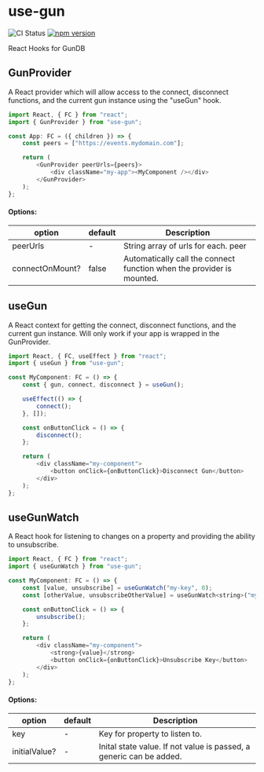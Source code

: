 # use-gun

![CI Status](https://img.shields.io/github/workflow/status/clarktozer/use-gun/CI)
[![npm version](https://img.shields.io/npm/v/use-gun.svg)](https://www.npmjs.com/package/use-gun)

React Hooks for GunDB

## GunProvider

A React provider which will allow access to the connect, disconnect functions, and the current gun instance using the "useGun" hook.

```js
import React, { FC } from "react";
import { GunProvider } from "use-gun";

const App: FC = ({ children }) => {
    const peers = ["https://events.mydomain.com"];

    return (
        <GunProvider peerUrls={peers}>
            <div className="my-app"><MyComponent /></div>
        </GunProvider>
    );
};
```

#### Options:

| option          | default | Description                                                           |
| --------------- | ------- | --------------------------------------------------------------------- |
| peerUrls        | -       | String array of urls for each. peer                                   |
| connectOnMount? | false   | Automatically call the connect function when the provider is mounted. |

## useGun

A React context for getting the connect, disconnect functions, and the current gun instance. Will only work if your app is wrapped in the GunProvider.

```js
import React, { FC, useEffect } from "react";
import { useGun } from "use-gun";

const MyComponent: FC = () => {
    const { gun, connect, disconnect } = useGun();

    useEffect(() => {
        connect();
    }, []);

    const onButtonClick = () => {
        disconnect();
    };

    return (
        <div className="my-component">
            <button onClick={onButtonClick}>Disconnect Gun</button>
        </div>
    );
};
```

## useGunWatch

A React hook for listening to changes on a property and providing the ability to unsubscribe.

```js
import React, { FC } from "react";
import { useGunWatch } from "use-gun";

const MyComponent: FC = () => {
    const [value, unsubscribe] = useGunWatch("my-key", 0);
    const [otherValue, unsubscribeOtherValue] = useGunWatch<string>("my-other-key");

    const onButtonClick = () => {
        unsubscribe();
    };

    return (
        <div className="my-component">
            <strong>{value}</strong>
            <button onClick={onButtonClick}>Unsubscribe Key</button>
        </div>
    );
};
```

#### Options:

| option        | default | Description                                                         |
| ------------- | ------- | ------------------------------------------------------------------- |
| key           | -       | Key for property to listen to.                                      |
| initialValue? | -       | Inital state value. If not value is passed, a generic can be added. |

